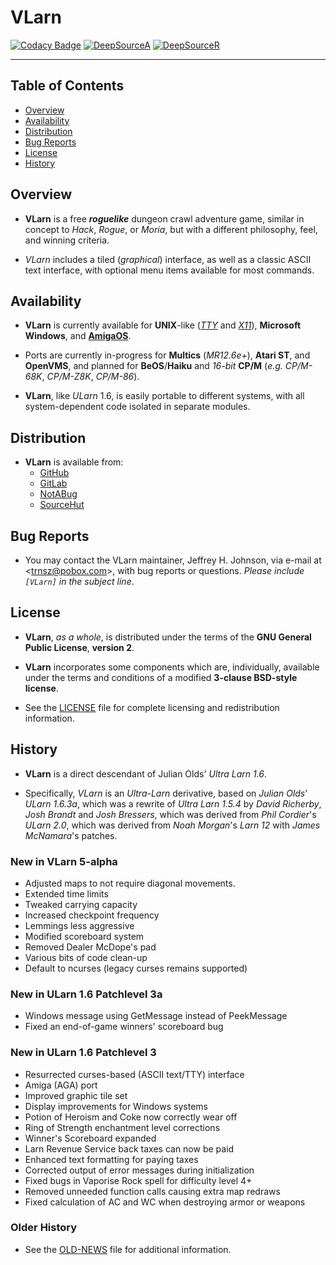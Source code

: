 # **VLarn**

[![Codacy Badge](https://app.codacy.com/project/badge/Grade/7300e03603374a828bd5467260353f41)](https://www.codacy.com/gh/johnsonjh/vlarn/dashboard?utm_source=github.com&utm_medium=referral&utm_content=johnsonjh/vlarn&utm_campaign=Badge_Grade)
[![DeepSourceA](https://deepsource.io/gh/johnsonjh/vlarn.svg/?label=active+issues)](https://deepsource.io/gh/johnsonjh/vlarn/?ref=repository-badge)
[![DeepSourceR](https://deepsource.io/gh/johnsonjh/vlarn.svg/?label=resolved+issues)](https://deepsource.io/gh/johnsonjh/vlarn/?ref=repository-badge)

---

<!-- toc -->

## Table of Contents

- [Overview](#overview)
- [Availability](#availability)
- [Distribution](#distribution)
- [Bug Reports](#bug-reports)
- [License](#license)
- [History](#history)

<!-- tocstop -->

## Overview

- **VLarn** is a free **_roguelike_** dungeon crawl adventure game, similar
  in concept to _Hack_, _Rogue_, or _Moria_, but with a different philosophy,
  feel, and winning criteria.

- _VLarn_ includes a tiled (_graphical_) interface, as well as a classic
  ASCII text interface, with optional menu items available for most commands.

## Availability

- **VLarn** is currently available for **UNIX**-like
  ([_TTY_](https://github.com/johnsonjh/vlarn/blob/master/INSTALL.TTY.txt) and
  [_X11_](https://github.com/johnsonjh/vlarn/blob/master/INSTALL.X11.txt)),
  **Microsoft Windows**, and
  [**AmigaOS**](https://github.com/johnsonjh/vlarn/blob/master/Amiga-README.txt).

- Ports are currently in-progress for **Multics** (_MR12.6e+_), **Atari ST**,
  and **OpenVMS**, and planned for **BeOS**/**Haiku** and _16-bit_ **CP/M**
  (_e.g._ _CP/M-68K_, _CP/M-Z8K_, _CP/M-86_).

- **VLarn**, like _ULarn_ 1.6, is easily portable to different systems, with
  all system-dependent code isolated in separate modules.

## Distribution

- **VLarn** is available from:
  - [GitHub](https://github.com/johnsonjh/vlarn)
  - [GitLab](https://gitlab.com/johnsonjh/vlarn)
  - [NotABug](https://notabug.org/trn/vlarn)
  - [SourceHut](https://sr.ht/~trn/vlarn)

## Bug Reports

- You may contact the VLarn maintainer, Jeffrey H. Johnson, via e-mail at
  \<[trnsz@pobox.com](mailto:trnsz@pobox.com)\>, with bug reports or questions.
  *Please include `[VLarn]` in the subject line*.

## License

- **VLarn**, _as a whole_, is distributed under the terms of the
  **GNU General Public License**, **version 2**.

- **VLarn** incorporates some components which are, individually, available
  under the terms and conditions of a modified **3-clause BSD-style license**.

- See the [LICENSE](https://github.com/johnsonjh/vlarn/blob/master/LICENSE.md)
  file for complete licensing and redistribution information.

## History

- **VLarn** is a direct descendant of Julian Olds' _Ultra Larn_ _1.6_.

- Specifically, _VLarn_ is an _Ultra-Larn_ derivative, based on
  _Julian Olds_' _ULarn 1.6.3a_, which was a rewrite of _Ultra Larn_ _1.5.4_
  by _David Richerby_, _Josh Brandt_ and _Josh Bressers_, which was derived
  from _Phil Cordier_'s _ULarn 2.0_, which was derived from _Noah Morgan_'s
  _Larn 12_ with _James McNamara_'s patches.

### New in VLarn 5-alpha

- Adjusted maps to not require diagonal movements.
- Extended time limits
- Tweaked carrying capacity
- Increased checkpoint frequency
- Lemmings less aggressive
- Modified scoreboard system
- Removed Dealer McDope's pad
- Various bits of code clean-up
- Default to ncurses (legacy curses remains supported)

### New in ULarn 1.6 Patchlevel 3a

- Windows message using GetMessage instead of PeekMessage
- Fixed an end-of-game winners' scoreboard bug

### New in ULarn 1.6 Patchlevel 3

- Resurrected curses-based (ASCII text/TTY) interface
- Amiga (AGA) port
- Improved graphic tile set
- Display improvements for Windows systems
- Potion of Heroism and Coke now correctly wear off
- Ring of Strength enchantment level corrections
- Winner's Scoreboard expanded
- Larn Revenue Service back taxes can now be paid
- Enhanced text formatting for paying taxes
- Corrected output of error messages during initialization
- Fixed bugs in Vaporise Rock spell for difficulty level 4+
- Removed unneeded function calls causing extra map redraws
- Fixed calculation of AC and WC when destroying armor or weapons

### Older History

- See the [OLD-NEWS](OLD-NEWS.txt) file for additional information.
